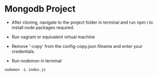 # Mongodb Project



* After cloning, navigate to the project folder in terminal and run npm i to install node packages required.

* Run vagrant or equivalent virtual machine


* Remove '-copy' from the config-copy.json filname and enter your credentials.


* Run nodemon in terminal
```
nodemon -L index.js
```
